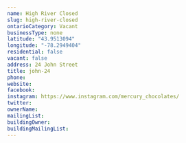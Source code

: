 ```yaml
---
name: High River Closed 
slug: high-river-closed
ontarioCategory: Vacant
businessType: none
latitude: "43.9513094"
longitude: "-78.2949404"
residential: false
vacant: false
address: 24 John Street
title: john-24
phone: 
website: 
facebook: 
instagram: https://www.instagram.com/mercury_chocolates/
twitter: 
ownerName:  
mailingList: 
buildingOwner: 
buildingMailingList: 
---
```


